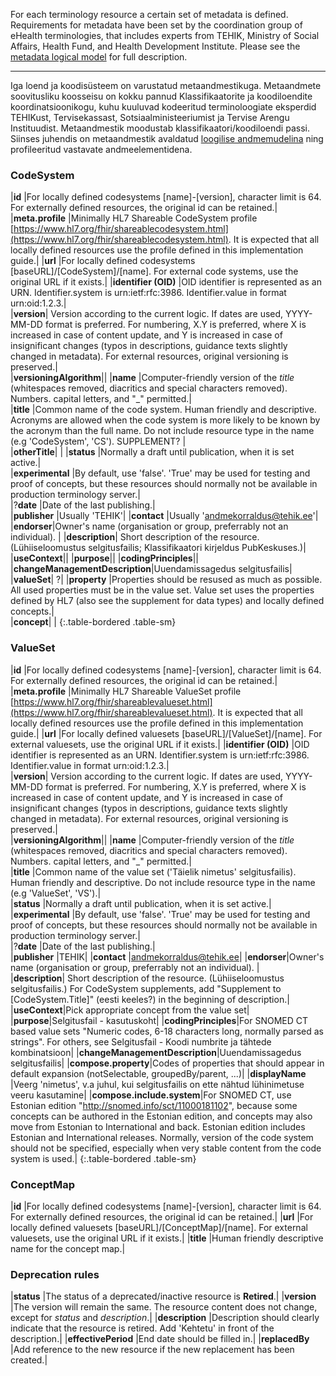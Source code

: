 For each terminology resource a certain set of metadata is defined. Requirements for metadata have been set by the coordination group of eHealth terminologies, that includes experts from TEHIK, Ministry of Social Affairs, Health Fund, and Health Development Institute. 
Please see the [metadata logical model](StructureDefinition-Metadata.html) for full description.

***

Iga loend ja koodisüsteem on varustatud metaandmestikuga. Metaandmete soovitusliku koosseisu on kokku pannud Klassifikaatorite ja koodiloendite koordinatsioonikogu, kuhu kuuluvad kodeeritud terminoloogiate eksperdid TEHIKust, Tervisekassast, Sotsiaalministeeriumist ja Tervise Arengu Instituudist. Metaandmestik moodustab klassifikaatori/koodiloendi passi. Siinses juhendis on metaandmestik avaldatud [loogilise andmemudelina](StructureDefinition-Metadata.html) ning profileeritud vastavate andmeelementidena.


### CodeSystem  

|**id** |For locally defined codesystems [name]-[version], character limit is 64. For externally defined resources, the original id can be retained.|
|**meta.profile** |Minimally HL7 Shareable CodeSystem profile [https://www.hl7.org/fhir/shareablecodesystem.html](https://www.hl7.org/fhir/shareablecodesystem.html). It is expected that all locally defined resources use the profile defined in this implementation guide.|
|**url** |For locally defined codesystems [baseURL]/[CodeSystem]/[name]. For external code systems, use the original URL if it exists.|
|**identifier (OID)** |OID identifier is represented as an URN. Identifier.system is urn:ietf:rfc:3986. Identifier.value in format urn:oid:1.2.3.|  
|**version**| Version according to the current logic. If dates are used, YYYY-MM-DD format is preferred. For numbering, X.Y is preferred, where X is increased in case of content update, and Y is increased in case of insignificant changes (typos in descriptions, guidance texts slightly changed in metadata). For external resources, original versioning is preserved.|  
|**versioningAlgorithm**||
|**name** |Computer-friendly version of the _title_ (whitespaces removed, diacritics and special characters removed). Numbers. capital letters, and "_" permitted.|  
|**title** |Common name of the code system. Human friendly and descriptive. Acronyms are allowed when the code system is more likely to be known by the acronym than the full name. Do not include resource type in the name (e.g 'CodeSystem', 'CS'). SUPPLEMENT? |  
|**otherTitle**|  |
|**status** |Normally a draft until publication, when it is set active.|  
|**experimental** |By default, use 'false'. 'True' may be used for testing and proof of concepts, but these resources should normally not be available in production terminology server.|  
|?**date** |Date of the last publishing.|  
|**publisher** |Usually 'TEHIK'|
|**contact** |Usually 'andmekorraldus@tehik.ee'|  
|**endorser**|Owner's name (organisation or group, preferrably not an individual). |
|**description**| Short description of the resource. (Lühiiseloomustus selgitusfailis; Klassifikaatori kirjeldus PubKeskuses.)| 
|**useContext**||
|**purpose**||
|**codingPrinciples**||
|**changeManagementDescription**|Uuendamissagedus selgitusfailis|
|**valueSet**| ?|
|**property** |Properties should be resused as much as possible. All used properties must be in the value set. Value set uses the properties defined by HL7 (also see the supplement for data types) and locally defined concepts.|  
|**concept**| | 
{:.table-bordered .table-sm}

### ValueSet  

|**id** |For locally defined codesystems [name]-[version], character limit is 64. For externally defined resources, the original id can be retained.|
|**meta.profile** |Minimally HL7 Shareable ValueSet profile [https://www.hl7.org/fhir/shareablevalueset.html](https://www.hl7.org/fhir/shareablevalueset.html). It is expected that all locally defined resources use the profile defined in this implementation guide.|
|**url** |For locally defined valuesets [baseURL]/[ValueSet]/[name]. For external valuesets, use the original URL if it exists.|
|**identifier (OID)** |OID identifier is represented as an URN. Identifier.system is urn:ietf:rfc:3986. Identifier.value in format urn:oid:1.2.3.|  
|**version**| Version according to the current logic. If dates are used, YYYY-MM-DD format is preferred. For numbering, X.Y is preferred, where X is increased in case of content update, and Y is increased in case of insignificant changes (typos in descriptions, guidance texts slightly changed in metadata). For external resources, original versioning is preserved.|  
|**versioningAlgorithm**||
|**name** |Computer-friendly version of the _title_ (whitespaces removed, diacritics and special characters removed). Numbers. capital letters, and "_" permitted.|  
|**title** |Common name of the value set ('Täielik nimetus' selgitusfailis). Human friendly and descriptive. Do not include resource type in the name (e.g 'ValueSet', 'VS').|  
|**status** |Normally a draft until publication, when it is set active.|  
|**experimental** |By default, use 'false'. 'True' may be used for testing and proof of concepts, but these resources should normally not be available in production terminology server.|  
|?**date** |Date of the last publishing.|  
|**publisher** |TEHIK|
|**contact** |andmekorraldus@tehik.ee|
|**endorser**|Owner's name (organisation or group, preferrably not an individual). |  
|**description**| Short description of the resource. (Lühiiseloomustus selgitusfailis.) For CodeSystem supplements, add "Supplement to [CodeSystem.Title]" (eesti keeles?) in the beginning of description.|
|**useContext**|Pick appropriate concept from the value set|
|**purpose**|Selgitusfail - kasutuskoht|
|**codingPrinciples**|For SNOMED CT based value sets "Numeric codes, 6-18 characters long, normally parsed as strings". For others, see Selgitusfail - Koodi numbrite ja tähtede kombinatsioon|
|**changeManagementDescription**|Uuendamissagedus selgitusfailis|
|**compose.property**|Codes of properties that should appear in default expansion (notSelectable, groupedBy/parent, ...)|
|**displayName** |Veerg 'nimetus', v.a juhul, kui selgitusfailis on ette nähtud lühinimetuse veeru kasutamine|
|**compose.include.system**|For SNOMED CT, use Estonian edition "http://snomed.info/sct/11000181102", because some concepts can be authored in the Estonian edition, and concepts may also move from Estonian to International and back. Estonian edition includes Estonian and International releases. Normally, version of the code system should not be specified, especially when very stable content from the code system is used.|
{:.table-bordered .table-sm}


### ConceptMap
|**id** |For locally defined codesystems [name]-[version], character limit is 64. For externally defined resources, the original id can be retained.|
|**url** |For locally defined valuesets [baseURL]/[ConceptMap]/[name]. For external valuesets, use the original URL if it exists.|
|**title** |Human friendly descriptive name for the concept map.| 

### Deprecation rules

|**status** |The status of a deprecated/inactive resource is **Retired**.|
|**version** |The version will remain the same. The resource content does not change, except for _status_ and _description_.|
|**description** |Description should clearly indicate that the resource is retired. Add 'Kehtetu' in front of the description.|
|**effectivePeriod** |End date should be filled in.|
|**replacedBy** |Add reference to the new resource if the new replacement has been created.|